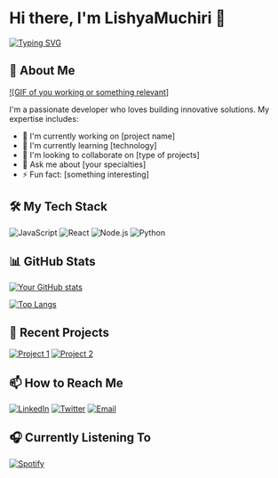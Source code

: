 # Hi there, I'm LishyaMuchiri 👋


[![Typing SVG](https://readme-typing-svg.herokuapp.com?font=Fira+Code&pause=1000&color=FF7F50&width=435&lines=Full+Stack+Developer;Open+Source+Enthusiast;Tech+Writer)](https://media1.giphy.com/media/v1.Y2lkPTc5MGI3NjExZWRjbGQ2M3BwZWRzNmo5ZmUxdThuNXY3azIzZTFhNHh2djFlcXZ1OCZlcD12MV9pbnRlcm5hbF9naWZfYnlfaWQmY3Q9Zw/SA3x5u69Z3SWzghNrU/giphy.gif)

## 🚀 About Me

[![GIF of you working or something relevant]](https://giphy.com/your-gif)

I'm a passionate developer who loves building innovative solutions. My expertise includes:

- 🔭 I'm currently working on [project name]
- 🌱 I'm currently learning [technology]
- 👯 I'm looking to collaborate on [type of projects]
- 💬 Ask me about [your specialties]
- ⚡ Fun fact: [something interesting]

## 🛠️ My Tech Stack

![JavaScript](https://img.shields.io/badge/-JavaScript-F7DF1E?style=flat-square&logo=javascript&logoColor=black)
![React](https://img.shields.io/badge/-React-61DAFB?style=flat-square&logo=react&logoColor=black)
![Node.js](https://img.shields.io/badge/-Node.js-339933?style=flat-square&logo=node.js&logoColor=white)
![Python](https://img.shields.io/badge/-Python-3776AB?style=flat-square&logo=python&logoColor=white)

## 📊 GitHub Stats

[![Your GitHub stats](https://github-readme-stats.vercel.app/api?username=yourusername&show_icons=true&theme=radical)](https://github.com/anuraghazra/github-readme-stats)

[![Top Langs](https://github-readme-stats.vercel.app/api/top-langs/?username=yourusername&layout=compact&theme=radical)](https://github.com/anuraghazra/github-readme-stats)

## 🎯 Recent Projects

[![Project 1](https://github-readme-stats.vercel.app/api/pin/?username=yourusername&repo=repo1&theme=radical)](https://github.com/yourusername/repo1)
[![Project 2](https://github-readme-stats.vercel.app/api/pin/?username=yourusername&repo=repo2&theme=radical)](https://github.com/yourusername/repo2)

## 📫 How to Reach Me

[![LinkedIn](https://img.shields.io/badge/-LinkedIn-0077B5?style=flat-square&logo=linkedin&logoColor=white)](https://linkedin.com/in/yourprofile)
[![Twitter](https://img.shields.io/badge/-Twitter-1DA1F2?style=flat-square&logo=twitter&logoColor=white)](https://twitter.com/yourhandle)
[![Email](https://img.shields.io/badge/-Email-D14836?style=flat-square&logo=gmail&logoColor=white)](mailto:youremail@example.com)

## 🎧 Currently Listening To

[![Spotify](https://spotify-github-profile.vercel.app/api/view?uid=yourspotifyid&cover_image=true&theme=novatorem)](https://spotify-github-profile.vercel.app/api/view?uid=yourspotifyid&redirect=true)
